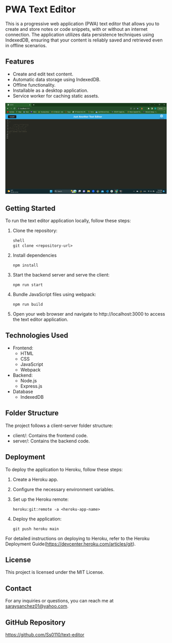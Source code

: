 # PWA Text Editor

This is a progressive web application (PWA) text editor that allows you to create and store notes or code snippets, with or without an internet connection. The application utilizes data persistence techniques using IndexedDB, ensuring that your content is reliably saved and retrieved even in offline scenarios.

## Features

- Create and edit text content.
- Automatic data storage using IndexedDB.
- Offline functionality.
- Installable as a desktop application.
- Service worker for caching static assets.

![image](images/1.png)

## Getting Started

To run the text editor application locally, follow these steps:

1. Clone the repository:
   ```
   shell
   git clone <repository-url>
   ```
2. Install dependencies

   ```
   npm install

   ```

3. Start the backend server and serve the client:

   ```
   npm run start

   ```

4. Bundle JavaScript files using webpack:

   ```
   npm run build

   ```

5. Open your web browser and navigate to http://localhost:3000 to access the text editor application.

## Technologies Used

- Frontend:
  - HTML
  - CSS
  - JavaScript
  - Webpack
- Backend:
  - Node.js
  - Express.js
- Database
  - IndexedDB

## Folder Structure

The project follows a client-server folder structure:

- client/: Contains the frontend code.
- server/: Contains the backend code.

## Deployment

To deploy the application to Heroku, follow these steps:

1. Create a Heroku app.
2. Configure the necessary environment variables.
3. Set up the Heroku remote:

   ```
   heroku:git:remote -a <heroku-app-name>

   ```

4. Deploy the application:

   ```
   git push heroku main

   ```

For detailed instructions on deploying to Heroku, refer to the Heroku Deployment Guide(https://devcenter.heroku.com/articles/git).

## License

This project is licensed under the MIT License.

## Contact

For any inquiries or questions, you can reach me at saraysanchez01@yahoo.com.

## GitHub Repository

https://github.com/Ss0110/text-editor
